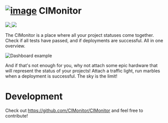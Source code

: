 # [![image](https://cloud.githubusercontent.com/assets/6495166/26699859/947f4466-471b-11e7-9d82-9f0db072a675.png)](https://cimonitor.readthedocs.io) CIMonitor
[
    ![](https://readthedocs.org/projects/cimonitor/badge/?version=latest)
    ![](https://travis-ci.org/CIMonitor/CIMonitor.svg?branch=master)
](https://cimonitor.readthedocs.io)

The CIMonitor is a place where all your project statuses come together.
Check if all tests have passed, and if deployments are successful. All
in one overview.

![Dashboard example](https://cloud.githubusercontent.com/assets/6495166/26514898/7aa0c6e6-4275-11e7-8c52-5a9f4e6079c3.png)

And if that's not enough for you, why not attach some epic hardware
that will represent the status of your projects! Attach a traffic
light, run marbles when a deployment is successful. The sky is the
limit!

# Development

Check out https://github.com/CIMonitor/CIMonitor and feel free to contribute!
